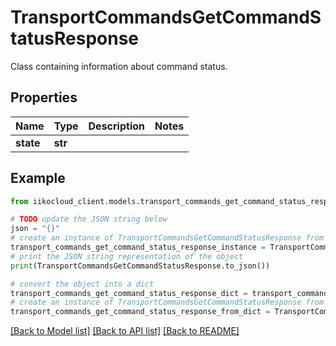 # TransportCommandsGetCommandStatusResponse

Class containing information about command status.

## Properties

Name | Type | Description | Notes
------------ | ------------- | ------------- | -------------
**state** | **str** |  | 

## Example

```python
from iikocloud_client.models.transport_commands_get_command_status_response import TransportCommandsGetCommandStatusResponse

# TODO update the JSON string below
json = "{}"
# create an instance of TransportCommandsGetCommandStatusResponse from a JSON string
transport_commands_get_command_status_response_instance = TransportCommandsGetCommandStatusResponse.from_json(json)
# print the JSON string representation of the object
print(TransportCommandsGetCommandStatusResponse.to_json())

# convert the object into a dict
transport_commands_get_command_status_response_dict = transport_commands_get_command_status_response_instance.to_dict()
# create an instance of TransportCommandsGetCommandStatusResponse from a dict
transport_commands_get_command_status_response_from_dict = TransportCommandsGetCommandStatusResponse.from_dict(transport_commands_get_command_status_response_dict)
```
[[Back to Model list]](../README.md#documentation-for-models) [[Back to API list]](../README.md#documentation-for-api-endpoints) [[Back to README]](../README.md)


